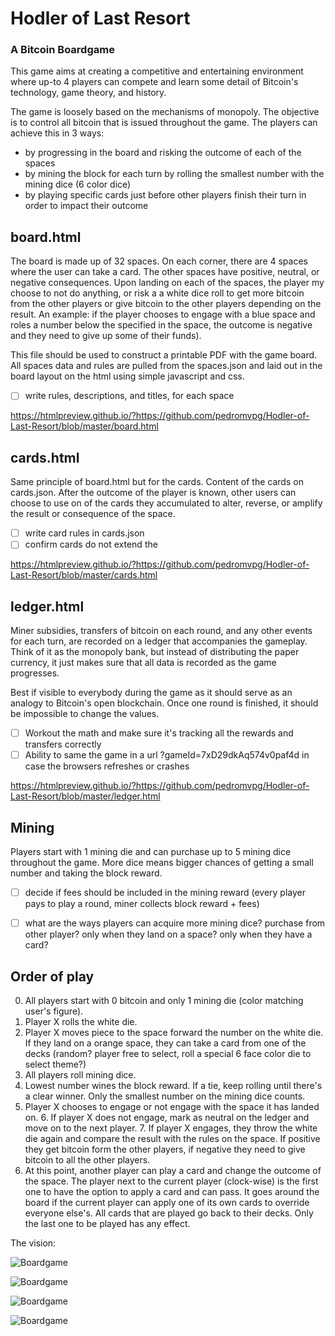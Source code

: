 # Hodler of Last Resort
### A Bitcoin Boardgame

This game aims at creating a competitive and entertaining environment where up-to 4 players can compete and learn some detail of Bitcoin's technology, game theory, and history.

The game is loosely based on the mechanisms of monopoly. The objective is to control all bitcoin that is issued throughout the game. The players can achieve this in 3 ways:
- by progressing in the board and risking the outcome of each of the spaces
- by mining the block for each turn by rolling the smallest number with the mining dice (6 color dice)
- by playing specific cards just before other players finish their turn in order to impact their outcome


## board.html
The board is made up of 32 spaces. On each corner, there are 4 spaces where the user can take a card. The other spaces have positive, neutral, or negative consequences. Upon landing on each of the spaces, the player my choose to not do anything, or risk a a white dice roll to get more bitcoin from the other players or give bitcoin to the other players depending on the result.
An example: if the player chooses to engage with a blue space and roles a number below the specified in the space, the outcome is negative and they need to give up some of their funds).

This file should be used to construct a printable PDF with the game board. All spaces data and rules are pulled from the spaces.json and laid out in the board layout on the html using simple javascript and css. 

- [ ] write rules, descriptions, and titles, for each space

https://htmlpreview.github.io/?https://github.com/pedromvpg/Hodler-of-Last-Resort/blob/master/board.html


## cards.html
Same principle of board.html but for the cards. Content of the cards on cards.json. After the outcome of the player is known, other users can choose to use on of the cards they accumulated to alter, reverse, or amplify the result or consequence of the space.

- [ ] write card rules in cards.json
- [ ] confirm cards do not extend the 

https://htmlpreview.github.io/?https://github.com/pedromvpg/Hodler-of-Last-Resort/blob/master/cards.html

## ledger.html
Miner subsidies, transfers of bitcoin on each round, and any other events for each turn, are recorded on a ledger that accompanies the gameplay. Think of it as the monopoly bank, but instead of distributing the paper currency, it just makes sure that all data is recorded as the game progresses. 

Best if visible to everybody during the game as it should serve as an analogy to Bitcoin's open blockchain. Once one round is finished, it should be impossible to change the values.

- [ ] Workout the math and make sure it's tracking all the rewards and transfers correctly
- [ ] Ability to same the game in a url ?gameId=7xD29dkAq574v0paf4d in case the browsers refreshes or crashes

https://htmlpreview.github.io/?https://github.com/pedromvpg/Hodler-of-Last-Resort/blob/master/ledger.html

## Mining
Players start with 1 mining die and can purchase up to 5 mining dice throughout the game. More dice means bigger chances of getting a small number and taking the block reward. 

- [ ] decide if fees should be included in the mining reward (every player pays to play a round, miner collects block reward + fees)
- [ ] what are the ways players can acquire more mining dice? purchase from other player? only when they land on a space? only when they have a card?


## Order of play
0. All players start with 0 bitcoin and only 1 mining die (color matching user's figure).
1. Player X rolls the white die.
2. Player X moves piece to the space forward the number on the white die. If they land on a orange space, they can take a card from one of the decks (random? player free to select, roll a special 6 face color die to select theme?)
3. All players roll mining dice. 
4. Lowest number wines the block reward. If a tie, keep rolling until there's a clear winner. Only the smallest number on the mining dice counts.
5. Player X chooses to engage or not engage with the space it has landed on.
	6. If player X does not engage, mark as neutral on the ledger and move on to the next player.
	7. If player X engages, they throw the white die again and compare the result with the rules on the space. If positive they get bitcoin form the other players, if negative they need to give bitcoin to all the other players.
8. At this point, another player can play a card and change the outcome of the space. The player next to the current player (clock-wise) is the first one to have the option to apply a card and can pass. It goes around the board if the current player can apply one of its own cards to override everyone else's. All cards that are played go back to their decks. Only the last one to be played has any effect. 



The vision:

![Boardgame](https://piratehash.com/wp-content/uploads/2019/12/Bitcoin_Board_Game_6_categoriesTopLid2880X1800_0003-1536x960.jpg)

![Boardgame](https://piratehash.com/wp-content/uploads/2019/12/Bitcoin_Board_Game_6_categoriesTop2880X1800_0066-1536x960.jpg)

![Boardgame](https://piratehash.com/wp-content/uploads/2019/12/Bitcoin_Board_Game_6_categoriesTopLid_AngleTele2880X1800_0003-1536x960.jpg)

![Boardgame](https://piratehash.com/wp-content/uploads/2019/12/Bitcoin_Board_Game_6_categoriesTele2880X1800_0037-1536x960.png)


